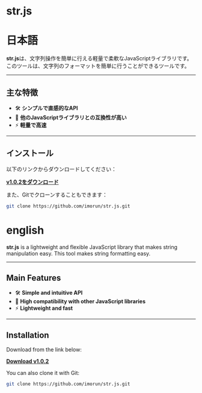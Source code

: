 # str.js

# 日本語

**str.js**は、文字列操作を簡単に行える軽量で柔軟なJavaScriptライブラリです。このツールは、文字列のフォーマットを簡単に行うことができるツールです。

---

## 主な特徴
- 🛠️ **シンプルで直感的なAPI**
- 🤝 **他のJavaScriptライブラリとの互換性が高い**
- ⚡ **軽量で高速**

---

## インストール

以下のリンクからダウンロードしてください：

[**v1.0.2をダウンロード**](https://github.com/imorun/str.js/archive/refs/tags/v1.0.3.zip)

また、Gitでクローンすることもできます：

```bash
git clone https://github.com/imorun/str.js.git
```

# english

**str.js** is a lightweight and flexible JavaScript library that makes string manipulation easy. This tool makes string formatting easy.

---

## Main Features
- 🛠️ **Simple and intuitive API**
- 🤝 **High compatibility with other JavaScript libraries**
- ⚡ **Lightweight and fast**

---

## Installation

Download from the link below:

[**Download v1.0.2**](https://github.com/imorun/str.js/archive/refs/tags/v1.0.3.zip)

You can also clone it with Git:

```bash
git clone https://github.com/imorun/str.js.git
